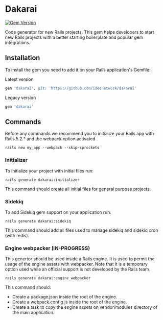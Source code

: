 # Dakarai

[![Gem Version](https://badge.fury.io/rb/dakarai.svg)](https://badge.fury.io/rb/dakarai)

Code generator for new Rails projects.
This gem helps developers to start new Rails projects with a better starting boilerplate and popular gem integrations.

## Installation

To install the gem you need to add it on your Rails application's Gemfile:

Latest version
```ruby
gem 'dakarai', git: 'https://github.com/ideonetwork/dakarai'
```

Legacy version
```ruby
gem 'dakarai'
```

## Commands

Before any commands we recommend you to initialize your Rails app with Rails 5.2.* and the webpack option activated

```shell
rails new my_app --webpack --skip-sprockets
```

### Initializer

To initialize your project with initial files run:

```shell
rails generate dakarai:initializer
```

This command should create all initial files for general purpose projects.

### Sidekiq

To add Sidekiq gem support on your application run:

```shell
rails generate dakarai:sidekiq
```

This command should add all files used to manage sidekiq and sidekiq cron (with redis).

### Engine webpacker (IN-PROGRESS)

This genertor should be used inside a Rails engine. It is used to permit the usage of the engine assets with webpacker.
Note that it is a temporary option used while an official support is not developed by the Rails team.

```shell
rails generate dakarai:engine_webpacker
```

This command should:

- Create a package.json inside the root of the engine.
- Create a webpack.config.js inside the root of the engine.
- Create a task to copy the engine assets on vendor/modules directory of the main application.